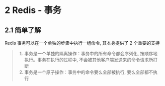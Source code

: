 # 2 Redis - 事务

## 2.1 简单了解

Redis 事务可以在一个单独的步骤中执行一组命令, 其本身提供了 2 个重要的支持
> 1. 事务是一个单独的隔离操作：事务中的所有命令都会序列化, 按顺序地执行。事务在执行的过程中, 不会被其他客户端发送来的命令请求所打断
> 2. 事务是一个原子操作：事务中的命令要么全部被执行, 要么全部都不执行

